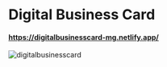 # Digital Business Card
#### https://digitalbusinesscard-mg.netlify.app/
![digitalbusinesscard](https://user-images.githubusercontent.com/85064536/169539165-99c0f82f-a598-46c3-bace-f7225f0c05f5.jpg)
